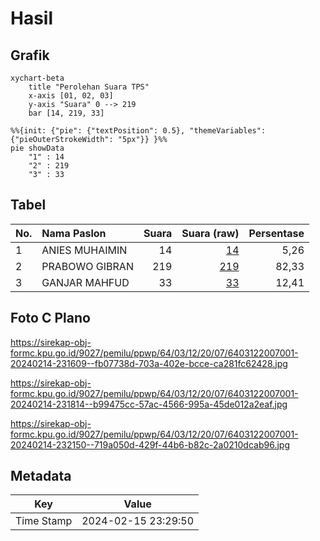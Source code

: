 # Hasil

## Grafik

```mermaid
xychart-beta
    title "Perolehan Suara TPS"
    x-axis [01, 02, 03]
    y-axis "Suara" 0 --> 219
    bar [14, 219, 33]
```

```mermaid
%%{init: {"pie": {"textPosition": 0.5}, "themeVariables": {"pieOuterStrokeWidth": "5px"}} }%%
pie showData
    "1" : 14
    "2" : 219
    "3" : 33
```

## Tabel

| No. | Nama Paslon    | Suara | Suara (raw) | Persentase |
|:--- |:-------------- | -----:| -----------:| ----------:|
| 1   | ANIES MUHAIMIN | 14    | [14][p-1]   | 5,26       |
| 2   | PRABOWO GIBRAN | 219   | [219][p-2]  | 82,33      |
| 3   | GANJAR MAHFUD  | 33    | [33][p-3]   | 12,41      |


[p-1]: https://github.com/gigit-pemilu/pemilu-2024-64-kalimantan-timur/blob/main/pilpres/hitung-suara/sub/64-kalimantan-timur/sub/03-berau/sub/12-batu-putih/sub/2007-sumber-agung/sub/001-tps/sub/paslon-1.txt
[p-2]: https://github.com/gigit-pemilu/pemilu-2024-64-kalimantan-timur/blob/main/pilpres/hitung-suara/sub/64-kalimantan-timur/sub/03-berau/sub/12-batu-putih/sub/2007-sumber-agung/sub/001-tps/sub/paslon-2.txt
[p-3]: https://github.com/gigit-pemilu/pemilu-2024-64-kalimantan-timur/blob/main/pilpres/hitung-suara/sub/64-kalimantan-timur/sub/03-berau/sub/12-batu-putih/sub/2007-sumber-agung/sub/001-tps/sub/paslon-3.txt

## Foto C Plano

https://sirekap-obj-formc.kpu.go.id/9027/pemilu/ppwp/64/03/12/20/07/6403122007001-20240214-231609--fb07738d-703a-402e-bcce-ca281fc62428.jpg

https://sirekap-obj-formc.kpu.go.id/9027/pemilu/ppwp/64/03/12/20/07/6403122007001-20240214-231814--b99475cc-57ac-4566-995a-45de012a2eaf.jpg

https://sirekap-obj-formc.kpu.go.id/9027/pemilu/ppwp/64/03/12/20/07/6403122007001-20240214-232150--719a050d-429f-44b6-b82c-2a0210dcab96.jpg


## Metadata

| Key        | Value               |
| ---------- | ------------------- |
| Time Stamp | 2024-02-15 23:29:50 |



